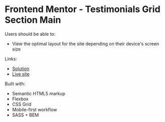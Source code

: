 # Frontend Mentor - Testimonials Grid Section Main

Users should be able to:

- View the optimal layout for the site depending on their device's screen size

Links:

- [Solution](https://github.com/denissejoyce/testimonials-grid-section-main-2)
- [Live site](https://venerable-hummingbird-bd6faa.netlify.app/)

Built with:

- Semantic HTML5 markup
- Flexbox
- CSS Grid
- Mobile-first workflow
- SASS + BEM
